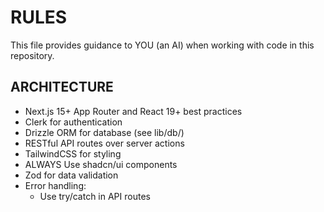 # RULES

This file provides guidance to YOU (an AI) when working with code in this repository.

## ARCHITECTURE
- Next.js 15+ App Router and React 19+ best practices
- Clerk for authentication
- Drizzle ORM for database (see lib/db/)
- RESTful API routes over server actions
- TailwindCSS for styling
- ALWAYS Use shadcn/ui components
- Zod for data validation
- Error handling:
  - Use try/catch in API routes
